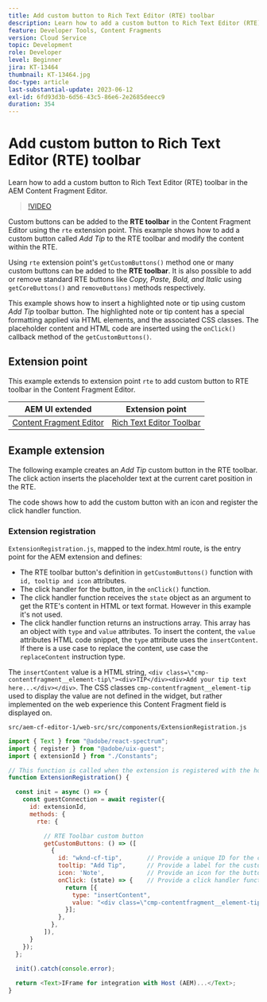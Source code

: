 ```yaml
---
title: Add custom button to Rich Text Editor (RTE) toolbar
description: Learn how to add a custom button to Rich Text Editor (RTE) toolbar in the AEM Content Fragment Editor
feature: Developer Tools, Content Fragments
version: Cloud Service
topic: Development
role: Developer
level: Beginner
jira: KT-13464
thumbnail: KT-13464.jpg
doc-type: article
last-substantial-update: 2023-06-12
exl-id: 6fd93d3b-6d56-43c5-86e6-2e2685deecc9
duration: 354
---
```

# Add custom button to Rich Text Editor (RTE) toolbar

Learn how to add a custom button to Rich Text Editor (RTE) toolbar in the AEM Content Fragment Editor.

>[!VIDEO](https://video.tv.adobe.com/v/3420768?quality=12&learn=on)

Custom buttons can be added to the **RTE toolbar** in the Content Fragment Editor using the `rte` extension point. This example shows how to add a custom button called _Add Tip_ to the RTE toolbar and modify the content within the RTE.

Using `rte` extension point's `getCustomButtons()` method one or many custom buttons can be added to the **RTE toolbar**. It is also possible to add or remove standard RTE buttons like _Copy, Paste, Bold, and Italic_ using `getCoreButtons()` and `removeButtons)` methods respectively.

This example shows how to insert a highlighted note or tip using custom _Add Tip_ toolbar button. The highlighted note or tip content has a special formatting applied via HTML elements, and the associated CSS classes. The placeholder content and HTML code are inserted using the `onClick()` callback method of the `getCustomButtons()`.

## Extension point

This example extends to extension point `rte` to add custom button to RTE toolbar in the Content Fragment Editor.

| AEM UI extended | Extension point |
| ------------------------ | --------------------- | 
| [Content Fragment Editor](https://developer.adobe.com/uix/docs/services/aem-cf-editor/) | [Rich Text Editor Toolbar](https://developer.adobe.com/uix/docs/services/aem-cf-editor/api/rte-toolbar/) | 

## Example extension

The following example creates an _Add Tip_ custom button in the RTE toolbar. The click action inserts the placeholder text at the current caret position in the RTE.

The code shows how to add the custom button with an icon and register the click handler function.

### Extension registration

`ExtensionRegistration.js`, mapped to the index.html route, is the entry point for the AEM extension and defines:

+ The RTE toolbar button's definition in `getCustomButtons()` function with `id, tooltip and icon` attributes.
+ The click handler for the button, in the `onClick()` function. 
+ The click handler function receives the `state` object as an argument to get the RTE's content in HTML or text format. However in this example it's not used.
+ The click handler function returns an instructions array. This array has an object with `type` and `value` attributes. To insert the content, the `value` attributes HTML code snippet, the `type` attribute uses the `insertContent`. If there is a use case to replace the content, use case the `replaceContent` instruction type.

The `insertContent` value is a HTML string, `<div class=\"cmp-contentfragment__element-tip\"><div>TIP</div><div>Add your tip text here...</div></div>`. The CSS classes `cmp-contentfragment__element-tip` used to display the value are not defined in the widget, but rather implemented on the web experience this Content Fragment field is displayed on.


`src/aem-cf-editor-1/web-src/src/components/ExtensionRegistration.js`

```javascript
import { Text } from "@adobe/react-spectrum";
import { register } from "@adobe/uix-guest";
import { extensionId } from "./Constants";

// This function is called when the extension is registered with the host and runs in an iframe in the Content Fragment Editor browser window.
function ExtensionRegistration() {

  const init = async () => {
    const guestConnection = await register({
      id: extensionId,
      methods: {
        rte: {

          // RTE Toolbar custom button
          getCustomButtons: () => ([
            {
              id: "wknd-cf-tip",       // Provide a unique ID for the custom button
              tooltip: "Add Tip",      // Provide a label for the custom button
              icon: 'Note',            // Provide an icon for the button (see https://spectrum.adobe.com/page/icons/ for a list of available icons)
              onClick: (state) => {    // Provide a click handler function that returns the instructions array with type and value. This example inserts the HTML snippet for TIP content.
                return [{
                  type: "insertContent",
                  value: "<div class=\"cmp-contentfragment__element-tip\"><div>TIP</div><div>Add your tip text here...</div></div>"
                }];
              },
            },
          ]),
      }
    });
  };
  
  init().catch(console.error);

  return <Text>IFrame for integration with Host (AEM)...</Text>;
}
```
